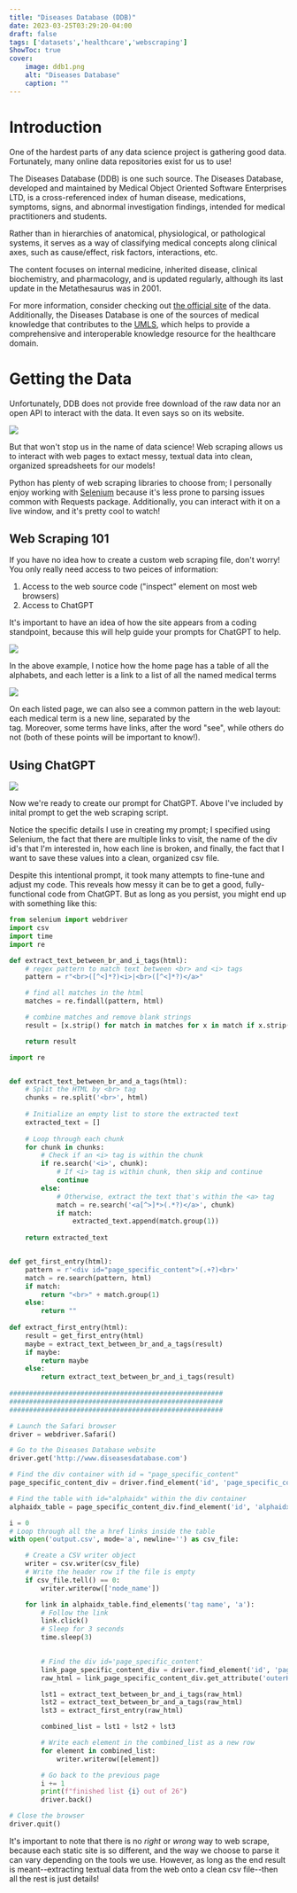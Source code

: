 ```yaml
---
title: "Diseases Database (DDB)"
date: 2023-03-25T03:29:20-04:00
draft: false
tags: ['datasets','healthcare','webscraping']
ShowToc: true
cover:
    image: ddb1.png
    alt: "Diseases Database"
    caption: ""
---
```


# Introduction

One of the hardest parts of any data science project is gathering good data. Fortunately, many online data repositories exist for us to use!

The Diseases Database (DDB) is one such source. The Diseases Database, developed and maintained by Medical Object Oriented Software Enterprises LTD, is a cross-referenced index of human disease, medications, symptoms, signs, and abnormal investigation findings, intended for medical practitioners and students. 

Rather than in hierarchies of anatomical, physiological, or pathological systems, it serves as a way of classifying medical concepts along clinical axes, such as cause/effect, risk factors, interactions, etc. 

The content focuses on internal medicine, inherited disease, clinical biochemistry, and pharmacology, and is updated regularly, although its last update in the Metathesaurus was in 2001. 

For more information, consider checking out [the official site](http://www.diseasesdatabase.com/) of the data. Additionally, the Diseases Database is one of the sources of medical knowledge that contributes to the [UMLS](https://www.nlm.nih.gov/research/umls/sourcereleasedocs/current/DDB/index.html), which helps to provide a comprehensive and interoperable knowledge resource for the healthcare domain.

# Getting the Data

Unfortunately, DDB does not provide free download of the raw data nor an open API to interact with the data. It even says so on its website.

![](/ddb2.png)

But that won't stop us in the name of data science! Web scraping allows us to interact with web pages to extact messy, textual data into clean, organized spreadsheets for our models!

Python has plenty of web scraping libraries to choose from; I personally enjoy working with [Selenium](https://selenium-python.readthedocs.io) because it's less prone to parsing issues common with Requests package. Additionally, you can interact with it on a live window, and it's pretty cool to watch!

## Web Scraping 101

If you have no idea how to create a custom web scraping file, don't worry! You only really need access to two peices of information:

1. Access to the web source code ("inspect" element on most web browsers)
2. Access to ChatGPT 

It's important to have an idea of how the site appears from a coding standpoint, because this will help guide your prompts for ChatGPT to help.

![](/ddb3.png)

In the above example, I notice how the home page has a table of all the alphabets, and each letter is a link to a list of all the named medical terms

![](/ddb4.png)

On each listed page, we can also see a common pattern in the web layout: each medical term is a new line, separated by the <br> tag. Moreover, some terms have links, after the word "see", while others do not (both of these points will be important to know!).

## Using ChatGPT

![](/ddb5.png)

Now we're ready to create our prompt for ChatGPT. Above I've included by inital prompt to get the web scraping script. 

Notice the specific details I use in creating my prompt; I specified using Selenium, the fact that there are multiple links to visit, the name of the div id's that I'm interested in, how each line is broken, and finally, the fact that I want to save these values into a clean, organized csv file.

Despite this intentional prompt, it took many attempts to fine-tune and adjust my code. This reveals how messy it can be to get a good, fully-functional code from ChatGPT. But as long as you persist, you might end up with something like this:

```python
from selenium import webdriver
import csv
import time
import re

def extract_text_between_br_and_i_tags(html):
    # regex pattern to match text between <br> and <i> tags
    pattern = r"<br>([^<]*?)<i>|<br>([^<]*?)</a>"

    # find all matches in the html
    matches = re.findall(pattern, html)

    # combine matches and remove blank strings
    result = [x.strip() for match in matches for x in match if x.strip()]

    return result

import re


def extract_text_between_br_and_a_tags(html):
    # Split the HTML by <br> tag
    chunks = re.split('<br>', html)
    
    # Initialize an empty list to store the extracted text
    extracted_text = []
    
    # Loop through each chunk
    for chunk in chunks:
        # Check if an <i> tag is within the chunk
        if re.search('<i>', chunk):
            # If <i> tag is within chunk, then skip and continue
            continue
        else:
            # Otherwise, extract the text that's within the <a> tag
            match = re.search('<a[^>]*>(.*?)</a>', chunk)
            if match:
                extracted_text.append(match.group(1))
    
    return extracted_text


def get_first_entry(html):
    pattern = r'<div id="page_specific_content">(.+?)<br>'
    match = re.search(pattern, html)
    if match:
        return "<br>" + match.group(1)
    else:
        return ""
    
def extract_first_entry(html):
    result = get_first_entry(html)
    maybe = extract_text_between_br_and_a_tags(result)
    if maybe:
        return maybe
    else:
        return extract_text_between_br_and_i_tags(result)
    
######################################################
######################################################
######################################################

# Launch the Safari browser
driver = webdriver.Safari()

# Go to the Diseases Database website
driver.get('http://www.diseasesdatabase.com')

# Find the div container with id = "page_specific_content"
page_specific_content_div = driver.find_element('id', 'page_specific_content')

# Find the table with id="alphaidx" within the div container
alphaidx_table = page_specific_content_div.find_element('id', 'alphaidx')

i = 0
# Loop through all the a href links inside the table
with open('output.csv', mode='a', newline='') as csv_file:

    # Create a CSV writer object
    writer = csv.writer(csv_file)
    # Write the header row if the file is empty
    if csv_file.tell() == 0:
        writer.writerow(['node_name'])

    for link in alphaidx_table.find_elements('tag name', 'a'):
        # Follow the link
        link.click()
        # Sleep for 3 seconds
        time.sleep(3) 

        
        # Find the div id='page_specific_content'
        link_page_specific_content_div = driver.find_element('id', 'page_specific_content')
        raw_html = link_page_specific_content_div.get_attribute('outerHTML')

        lst1 = extract_text_between_br_and_i_tags(raw_html)
        lst2 = extract_text_between_br_and_a_tags(raw_html)
        lst3 = extract_first_entry(raw_html)

        combined_list = lst1 + lst2 + lst3

        # Write each element in the combined_list as a new row
        for element in combined_list:
            writer.writerow([element])

        # Go back to the previous page
        i += 1
        print(f"finished list {i} out of 26")
        driver.back()

# Close the browser
driver.quit()
```

It's important to note that there is no *right* or *wrong* way to web scrape, because each static site is so different, and the way we choose to parse it can vary depending on the tools we use. However, as long as the end result is meant--extracting textual data from the web onto a clean csv file--then all the rest is just details!